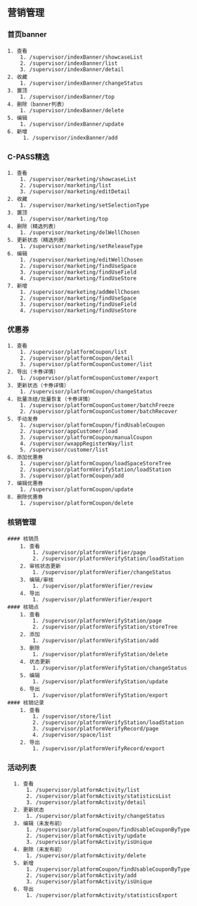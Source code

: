 ## 营销管理
  ### 首页banner
    1. 查看
        1. /supervisor/indexBanner/showcaseList
        2. /supervisor/indexBanner/list
        3. /supervisor/indexBanner/detail
    2. 收藏
        1. /supervisor/indexBanner/changeStatus
    3. 置顶
        1. /supervisor/indexBanner/top
    4. 删除（banner列表）
        1. /supervisor/indexBanner/delete
    5. 编辑
        1. /supervisor/indexBanner/update
    6. 新增
         1. /supervisor/indexBanner/add
  ### C-PASS精选
    1. 查看
        1. /supervisor/marketing/showcaseList
        2. /supervisor/marketing/list
        3. /supervisor/marketing/editDetail
    2. 收藏
        1. /supervisor/marketing/setSelectionType
    3. 置顶
        1. /supervisor/marketing/top
    4. 删除（精选列表）
        1. /supervisor/marketing/delWellChosen
    5. 更新状态（精选列表）
        1. /supervisor/marketing/setReleaseType
    6. 编辑
        1. /supervisor/marketing/editWellChosen
        2. /supervisor/marketing/findUseSpace
        3. /supervisor/marketing/findUseField
        4. /supervisor/marketing/findUseStore
    7. 新增
        1. /supervisor/marketing/addWellChosen
        2. /supervisor/marketing/findUseSpace
        3. /supervisor/marketing/findUseField
        4. /supervisor/marketing/findUseStore
  ### 优惠券
    1. 查看
        1. /supervisor/platformCoupon/list
        2. /supervisor/platformCoupon/detail
        3. /supervisor/platformCouponCustomer/list
    2. 导出（卡券详情）
        1. /supervisor/platformCouponCustomer/export
    3. 更新状态（卡券详情）
        1. /supervisor/platformCoupon/changeStatus
    4. 批量冻结/批量恢复（卡券详情）
        1. /supervisor/platformCouponCustomer/batchFreeze
        2. /supervisor/platformCouponCustomer/batchRecover
    5. 手动发券
        1. /supervisor/platformCoupon/findUsableCoupon
        2. /supervisor/appCustomer/load
        3. /supervisor/platformCoupon/manualCoupon
        4. /supervisor/wxappRegisterWay/list
        5. /supervisor/customer/list
    6. 添加优惠券
        1. /supervisor/platformCoupon/loadSpaceStoreTree
        2. /supervisor/platformVerifyStation/loadStation
        3. /supervisor/platformCoupon/add
    7. 编辑优惠券
        1. /supervisor/platformCoupon/update
    8. 删除优惠券
        1. /supervisor/platformCoupon/delete
  ### 核销管理
    #### 核销员
        1. 查看
            1. /supervisor/platformVerifier/page
            2. /supervisor/platformVerifyStation/loadStation
        2. 审核状态更新
            1. /supervisor/platformVerifier/changeStatus
        3. 编辑/审核
            1. /supervisor/platformVerifier/review
        4. 导出
            1. /supervisor/platformVerifier/export
    #### 核销点
        1. 查看
            1. /supervisor/platformVerifyStation/page
            2. /supervisor/platformVerifyStation/storeTree
        2. 添加
            1. /supervisor/platformVerifyStation/add
        3. 删除
            1. /supervisor/platformVerifyStation/delete
        4. 状态更新
            1. /supervisor/platformVerifyStation/changeStatus
        5. 编辑
            1. /supervisor/platformVerifyStation/update
        6. 导出
            1. /supervisor/platformVerifyStation/export
    #### 核销记录
        1. 查看
            1. /supervisor/store/list
            2. /supervisor/platformVerifyStation/loadStation
            3. /supervisor/platformVerifyRecord/page
            4. /supervisor/space/list
        2. 导出
            1. /supervisor/platformVerifyRecord/export
  ### 活动列表
      1. 查看
          1. /supervisor/platformActivity/list
          2. /supervisor/platformActivity/statisticsList
          3. /supervisor/platformActivity/detail
      2. 更新状态
          1. /supervisor/platformActivity/changeStatus
      3. 编辑（未发布前）
          1. /supervisor/platformCoupon/findUsableCouponByType
          2. /supervisor/platformActivity/update
          3. /supervisor/platformActivity/isUnique
      4. 删除（未发布前）
          1. /supervisor/platformActivity/delete
      5. 新增
          1. /supervisor/platformCoupon/findUsableCouponByType
          2. /supervisor/platformActivity/add
          3. /supervisor/platformActivity/isUnique
      6. 导出
          1. /supervisor/platformActivity/statisticsExport
